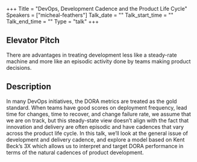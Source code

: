 +++
Title = "DevOps, Development Cadence and the Product Life Cycle"
Speakers = ["micheal-feathers"]
Talk_date = ""
Talk_start_time = ""
Talk_end_time = ""
Type = "talk"
+++

## Elevator Pitch

There are advantages in treating development less like a steady-rate machine and more like an episodic activity done by teams making product decisions.

## Description

In many DevOps initiatives, the DORA metrics are treated as the gold standard. When teams have good scores on deployment frequency, lead time for changes, time to recover, and change failure rate, we assume that we are on track, but this steady-state view doesn’t align with the fact that innovation and delivery are often episodic and have cadences that vary across the product life cycle. In this talk, we’ll look at the general issue of development and delivery cadence, and explore a model based on Kent Beck’s 3X which allows us to interpret and target DORA performance in terms of the natural cadences of product development.